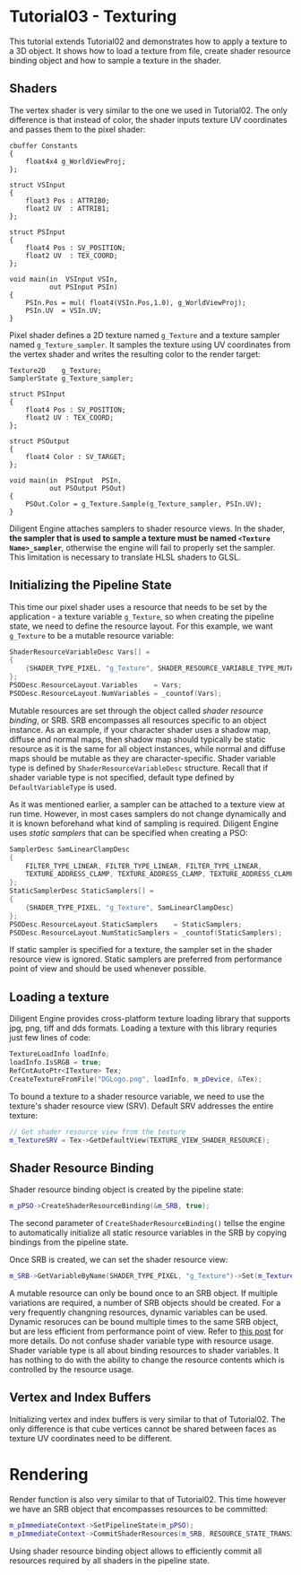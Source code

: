 # Tutorial03 - TexturingThis tutorial extends Tutorial02 and demonstrates how to apply a texture to a 3D object. It shows how to load a texture from file, create shader resource binding object and how to sample a texture in the shader.## ShadersThe vertex shader is very similar to the one we used in Tutorial02. The only difference is that instead of color,the shader inputs texture UV coordinates and passes them to the pixel shader:```hlslcbuffer Constants{    float4x4 g_WorldViewProj;};struct VSInput{    float3 Pos : ATTRIB0;    float2 UV  : ATTRIB1;};struct PSInput {     float4 Pos : SV_POSITION;     float2 UV  : TEX_COORD; };void main(in  VSInput VSIn,          out PSInput PSIn) {    PSIn.Pos = mul( float4(VSIn.Pos,1.0), g_WorldViewProj);    PSIn.UV  = VSIn.UV;}```Pixel shader defines a 2D texture named `g_Texture` and a texture sampler named `g_Texture_sampler`. It samplesthe texture using UV coordinates from the vertex shader and writes the resulting color to the render target:```hlslTexture2D    g_Texture;SamplerState g_Texture_sampler;struct PSInput {     float4 Pos : SV_POSITION;     float2 UV : TEX_COORD; };struct PSOutput{    float4 Color : SV_TARGET;};void main(in  PSInput  PSIn,          out PSOutput PSOut){    PSOut.Color = g_Texture.Sample(g_Texture_sampler, PSIn.UV); }```Diligent Engine attaches samplers to shader resource views. In the shader,**the sampler that is used to sample a texture must be named `<Texture Name>_sampler`**, otherwisethe engine will fail to properly set the sampler. This limitation is necessary to translate HLSL shaders to GLSL.## Initializing the Pipeline StateThis time our pixel shader uses a resource that needs to be set by the application - a texture variable `g_Texture`, so when creating the pipeline state, we need to definethe resource layout. For this example, we want `g_Texture` to be a mutable resource variable:```cppShaderResourceVariableDesc Vars[] = {    {SHADER_TYPE_PIXEL, "g_Texture", SHADER_RESOURCE_VARIABLE_TYPE_MUTABLE}};PSODesc.ResourceLayout.Variables    = Vars;PSODesc.ResourceLayout.NumVariables = _countof(Vars);```Mutable resources are set through the object called *shader resource binding*, or SRB. SRBencompasses all resources specific to an object instance. As an example, if your character shader uses a shadow map, diffuse and normal maps, then shadow map should typically be static resource asit is the same for all object instances, while normal and diffuse maps should be mutable asthey are character-specific.Shader variable type is defined by `ShaderResourceVariableDesc` structure.Recall that if shader variable type is not specified, default type defined by `DefaultVariableType`is used.As it was mentioned earlier, a sampler can be attached to a texture view at run time. However, in most cases samplers do not change dynamically and it is known beforehand what kind ofsampling is required. Diligent Engine uses *static samplers* that can be specified when creating a PSO:```cppSamplerDesc SamLinearClampDesc{    FILTER_TYPE_LINEAR, FILTER_TYPE_LINEAR, FILTER_TYPE_LINEAR,     TEXTURE_ADDRESS_CLAMP, TEXTURE_ADDRESS_CLAMP, TEXTURE_ADDRESS_CLAMP};StaticSamplerDesc StaticSamplers[] = {    {SHADER_TYPE_PIXEL, "g_Texture", SamLinearClampDesc}};PSODesc.ResourceLayout.StaticSamplers    = StaticSamplers;PSODesc.ResourceLayout.NumStaticSamplers = _countof(StaticSamplers);```If static sampler is specified for a texture, the sampler set in the shader resource view is ignored.Static samplers are preferred from performance point of view and should be used whenever possible.## Loading a textureDiligent Engine provides cross-platform texture loading library that supports jpg, png, tiff and dds formats.Loading a texture with this library requries just few lines of code:```cppTextureLoadInfo loadInfo;loadInfo.IsSRGB = true;RefCntAutoPtr<ITexture> Tex;CreateTextureFromFile("DGLogo.png", loadInfo, m_pDevice, &Tex);```To bound a texture to a shader resource variable, we need to use the texture's shader resource view (SRV). Default SRV addresses the entire texture:```cpp// Get shader resource view from the texturem_TextureSRV = Tex->GetDefaultView(TEXTURE_VIEW_SHADER_RESOURCE);```## Shader Resource BindingShader resource binding object is created by the pipeline state:```cppm_pPSO->CreateShaderResourceBinding(&m_SRB, true);```The second parameter of `CreateShaderResourceBinding()` tellse the engine to automatically initialize all staticresource variables in the SRB by copying bindings from the pipeline state.Once SRB is created, we can set the shader resource view:```cppm_SRB->GetVariableByName(SHADER_TYPE_PIXEL, "g_Texture")->Set(m_TextureSRV);```A mutable resource can only be bound once to an SRB object. If multiple variations are required,a number of SRB objects should be created. For a very frequently changning resources, dynamicvariables can be used. Dynamic resoruces can be bound multiple times to the same SRB object,but are less efficient from performance point of view. Refer to [this post](http://diligentgraphics.com/2016/03/23/resource-binding-model-in-diligent-engine-2-0/)for more details.Do not confuse shader variable type with resource usage. Shader variable type is all aboutbinding resources to shader variables. It has nothing to do with the ability to change the resource contents which is controlled by the resource usage.## Vertex and Index BuffersInitializing vertex and index buffers is very similar to that of Tutorial02. The only differenceis that cube vertices cannot be shared between faces as texture UV coordinates need to be different.# RenderingRender function is also very similar to that of Tutorial02. This time however we have an SRBobject that encompasses resources to be committed:```cppm_pImmediateContext->SetPipelineState(m_pPSO);m_pImmediateContext->CommitShaderResources(m_SRB, RESOURCE_STATE_TRANSITION_MODE_TRANSITION);```Using shader resource binding object allows to efficiently commit all resources required by all shadersin the pipeline state.